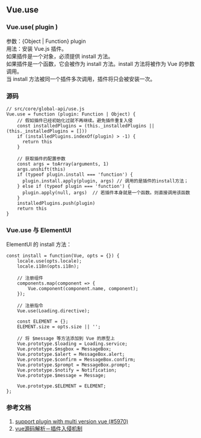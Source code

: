## Vue.use


### Vue.use( plugin )  
参数：{Object | Function} plugin  
用法：安装 Vue.js 插件。  
如果插件是一个对象，必须提供 install 方法。  
如果插件是一个函数，它会被作为 install 方法。install 方法将被作为 Vue 的参数调用。  
当 install 方法被同一个插件多次调用，插件将只会被安装一次。

### 源码
```
// src/core/global-api/use.js
Vue.use = function (plugin: Function | Object) {
    // 假如插件已经初始化过就不再继续。避免插件重复入侵
    const installedPlugins = (this._installedPlugins || (this._installedPlugins = []))
    if (installedPlugins.indexOf(plugin) > -1) {
      return this
    }

    // 获取插件的配置参数
    const args = toArray(arguments, 1)
    args.unshift(this)
    if (typeof plugin.install === 'function') {
      plugin.install.apply(plugin, args) // 调用的是插件的install方法；
    } else if (typeof plugin === 'function') {
      plugin.apply(null, args)  // 若插件本身就是一个函数。则直接调用该函数
    }
    installedPlugins.push(plugin)
    return this
}
```

### Vue.use 与 ElementUI
ElementUI 的 install 方法：
```
const install = function(Vue, opts = {}) {
	locale.use(opts.locale);
	locale.i18n(opts.i18n);

	// 注册组件
	components.map(component => {
		Vue.component(component.name, component);
	});

	// 注册指令
	Vue.use(Loading.directive);

	const ELEMENT = {};
	ELEMENT.size = opts.size || '';

	// 将 $message 等方法添加到 Vue 的原型上
	Vue.prototype.$loading = Loading.service;
	Vue.prototype.$msgbox = MessageBox;
	Vue.prototype.$alert = MessageBox.alert;
	Vue.prototype.$confirm = MessageBox.confirm;
	Vue.prototype.$prompt = MessageBox.prompt;
	Vue.prototype.$notify = Notification;
	Vue.prototype.$message = Message;

	Vue.prototype.$ELEMENT = ELEMENT;
};
```

### 参考文档
1. [support plugin with multi version vue (#5970)](https://github.com/vuejs/vue/pull/5985)
2. [vue源码解析－插件入侵机制](https://segmentfault.com/a/1190000009811112)
